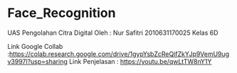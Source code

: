 # Face_Recognition

UAS Pengolahan Citra Digital
Oleh :
Nur Safitri
2010631170025
Kelas 6D

Link Google Collab :https://colab.research.google.com/drive/1gypYsbZcReQifZkYJp9VemU9ugv3997l?usp=sharing
Link Penjelasan : https://youtu.be/qwLtTW8nY1Y
